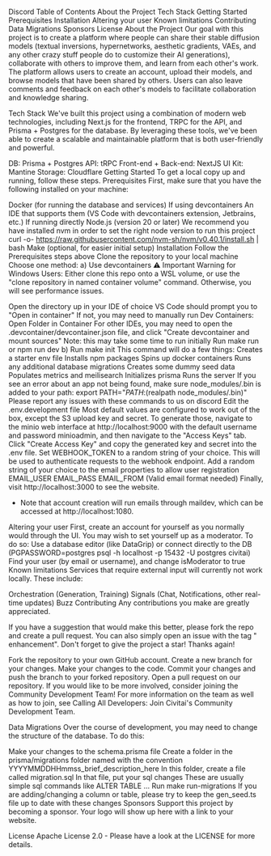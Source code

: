 Discord
Table of Contents
About the Project
Tech Stack
Getting Started
Prerequisites
Installation
Altering your user
Known limitations
Contributing
Data Migrations
Sponsors
License
About the Project
Our goal with this project is to create a platform where people can share their stable diffusion models (textual inversions, hypernetworks, aesthetic gradients, VAEs, and any other crazy stuff people do to customize their AI generations), collaborate with others to improve them, and learn from each other's work. The platform allows users to create an account, upload their models, and browse models that have been shared by others. Users can also leave comments and feedback on each other's models to facilitate collaboration and knowledge sharing.

Tech Stack
We've built this project using a combination of modern web technologies, including Next.js for the frontend, TRPC for the API, and Prisma + Postgres for the database. By leveraging these tools, we've been able to create a scalable and maintainable platform that is both user-friendly and powerful.

DB: Prisma + Postgres
API: tRPC
Front-end + Back-end: NextJS
UI Kit: Mantine
Storage: Cloudflare
Getting Started
To get a local copy up and running, follow these steps.
Prerequisites
First, make sure that you have the following installed on your machine:

Docker (for running the database and services)
If using devcontainers
An IDE that supports them (VS Code with devcontainers extension, Jetbrains, etc.)
If running directly
Node.js (version 20 or later)
We recommend you have installed nvm in order to set the right node version to run this project
curl -o- https://raw.githubusercontent.com/nvm-sh/nvm/v0.40.1/install.sh | bash
Make (optional, for easier initial setup)
Installation
Follow the Prerequisites steps above
Clone the repository to your local machine
Choose one method:
a) Use devcontainers
⚠️ Important Warning for Windows Users: Either clone this repo onto a WSL volume, or use the "clone repository in named container volume" command. Otherwise, you will see performance issues.

Open the directory up in your IDE of choice
VS Code should prompt you to "Open in container"
If not, you may need to manually run Dev Containers: Open Folder in Container
For other IDEs, you may need to open the .devcontainer/devcontainer.json file, and click "Create devcontainer and mount sources"
Note: this may take some time to run initially
Run make run or npm run dev
b) Run make init
This command will do a few things:
Creates a starter env file
Installs npm packages
Spins up docker containers
Runs any additional database migrations
Creates some dummy seed data
Populates metrics and meilisearch
Initializes prisma
Runs the server
If you see an error about an app not being found, make sure node_modules/.bin is added to your path:
export PATH="$PATH:$(realpath node_modules/.bin)"
Please report any issues with these commands to us on discord
Edit the .env.development file
Most default values are configured to work out of the box, except the S3 upload key and secret. To generate those, navigate to the minio web interface at http://localhost:9000 with the default username and password minioadmin, and then navigate to the "Access Keys" tab. Click "Create Access Key" and copy the generated key and secret into the .env file.
Set WEBHOOK_TOKEN to a random string of your choice. This will be used to authenticate requests to the webhook endpoint.
Add a random string of your choice to the email properties to allow user registration
EMAIL_USER
EMAIL_PASS
EMAIL_FROM (Valid email format needed)
Finally, visit http://localhost:3000 to see the website.
* Note that account creation will run emails through maildev, which can be accessed at http://localhost:1080.

Altering your user
First, create an account for yourself as you normally would through the UI.
You may wish to set yourself up as a moderator. To do so:
Use a database editor (like DataGrip) or connect directly to the DB (PGPASSWORD=postgres psql -h localhost -p 15432 -U postgres civitai)
Find your user (by email or username), and change isModerator to true
Known limitations
Services that require external input will currently not work locally. These include:

Orchestration (Generation, Training)
Signals (Chat, Notifications, other real-time updates)
Buzz
Contributing
Any contributions you make are greatly appreciated.

If you have a suggestion that would make this better, please fork the repo and create a pull request. You can also simply open an issue with the tag " enhancement". Don't forget to give the project a star! Thanks again!

Fork the repository to your own GitHub account.
Create a new branch for your changes.
Make your changes to the code.
Commit your changes and push the branch to your forked repository.
Open a pull request on our repository.
If you would like to be more involved, consider joining the Community Development Team! For more information on the team as well as how to join, see Calling All Developers: Join Civitai's Community Development Team.

Data Migrations
Over the course of development, you may need to change the structure of the database. To do this:

Make your changes to the schema.prisma file
Create a folder in the prisma/migrations folder named with the convention YYYYMMDDHHmmss_brief_description_here
In this folder, create a file called migration.sql
In that file, put your sql changes
These are usually simple sql commands like ALTER TABLE ...
Run make run-migrations
If you are adding/changing a column or table, please try to keep the gen_seed.ts file up to date with these changes
Sponsors
Support this project by becoming a sponsor. Your logo will show up here with a link to your website.

License
Apache License 2.0 - Please have a look at the LICENSE for more details.
